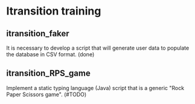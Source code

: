 # Itransition training

## itransition_faker

It is necessary to develop a script that will generate user data to populate the database in CSV format. (done)

## itransition_RPS_game

Implement a static typing language (Java) script that is a generic "Rock Paper Scissors game". (#TODO)